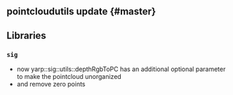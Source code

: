 pointcloudutils update {#master}
-------------------------------

## Libraries

### `sig`

* now yarp::sig::utils::depthRgbToPC has an additional optional parameter to make the pointcloud unorganized
* and remove zero points
